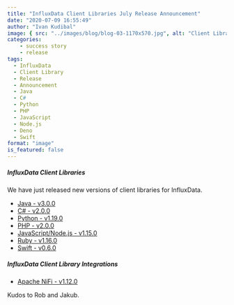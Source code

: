 ```yaml
---
title: "InfluxData Client Libraries July Release Announcement"
date: "2020-07-09 16:55:49"
author: "Ivan Kudibal"
image: { src: "../images/blog/blog-03-1170x570.jpg", alt: "Client Libraries" }
categories:
    - success story
    - release
tags:
  - InfluxData
  - Client Library
  - Release
  - Announcement
  - Java
  - C#
  - Python
  - PHP
  - JavaScript
  - Node.js
  - Deno
  - Swift
format: "image"
is_featured: false
---
```


##### InfluxData Client Libraries

We have just released new versions of client libraries for InfluxData.

* [Java - v3.0.0](https://github.com/influxdata/influxdb-client-java/blob/master/CHANGELOG.md#300-2021-07-09)
* [C# - v2.0.0](https://github.com/influxdata/influxdb-client-csharp/blob/master/CHANGELOG.md#200-2021-07-09)
* [Python - v1.19.0](https://github.com/influxdata/influxdb-client-python/blob/master/CHANGELOG.md#1190-2021-07-09)
* [PHP - v2.0.0](https://github.com/influxdata/influxdb-client-php/blob/master/CHANGELOG.md#200-2021-07-09)
* [JavaScript/Node.js - v1.15.0](https://github.com/influxdata/influxdb-client-js/blob/master/CHANGELOG.md#1150-2021-07-09)
* [Ruby - v1.16.0](https://github.com/influxdata/influxdb-client-ruby/blob/master/CHANGELOG.md#1160-2021-07-09)
* [Swift - v0.6.0](https://github.com/influxdata/influxdb-client-swift/blob/0.6.0/CHANGELOG.md#060-2021-07-09)

##### InfluxData Client Library Integrations

* [Apache NiFi - v1.12.0](https://github.com/influxdata/nifi-influxdb-bundle/blob/master/CHANGELOG.md#v1120-2021-07-09)

Kudos to Rob and Jakub.
